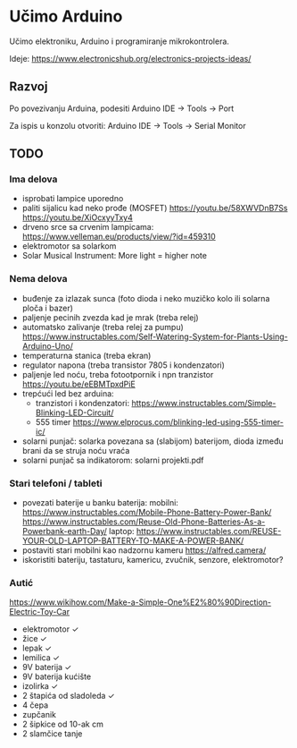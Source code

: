 # Učimo Arduino

Učimo elektroniku, Arduino i programiranje mikrokontrolera.

Ideje: https://www.electronicshub.org/electronics-projects-ideas/

## Razvoj

Po povezivanju Arduina, podesiti Arduino IDE -> Tools -> Port

Za ispis u konzolu otvoriti: Arduino IDE -> Tools -> Serial Monitor

## TODO

### Ima delova
- isprobati lampice uporedno
- paliti sijalicu kad neko prođe (MOSFET)
  https://youtu.be/58XWVDnB7Ss
  https://youtu.be/XiOcxyyTxy4
- drveno srce sa crvenim lampicama: https://www.velleman.eu/products/view/?id=459310
- elektromotor sa solarkom
- Solar Musical Instrument: More light = higher note

### Nema delova
- buđenje za izlazak sunca (foto dioda i neko muzičko kolo ili solarna ploča i bazer)
- paljenje pecinih zvezda kad je mrak (treba relej)
- automatsko zalivanje (treba relej za pumpu)
  https://www.instructables.com/Self-Watering-System-for-Plants-Using-Arduino-Uno/
- temperaturna stanica (treba ekran)
- regulator napona (treba transistor 7805 i kondenzatori)
- paljenje led noću, treba fotootpornik i npn tranzistor https://youtu.be/eEBMTpxdPiE
- trepćući led bez arduina:
  - tranzistori i kondenzatori: https://www.instructables.com/Simple-Blinking-LED-Circuit/
  - 555 timer https://www.elprocus.com/blinking-led-using-555-timer-ic/
- solarni punjač: solarka povezana sa (slabijom) baterijom, dioda između brani da se struja noću vraća
- solarni punjač sa indikatorom: solarni projekti.pdf

### Stari telefoni / tableti

- povezati baterije u banku baterija: 
  mobilni: 
    https://www.instructables.com/Mobile-Phone-Battery-Power-Bank/
    https://www.instructables.com/Reuse-Old-Phone-Batteries-As-a-Powerbank-earth-Day/
  laptop:
    https://www.instructables.com/REUSE-YOUR-OLD-LAPTOP-BATTERY-TO-MAKE-A-POWER-BANK/
- postaviti stari mobilni kao nadzornu kameru https://alfred.camera/
- iskoristiti bateriju, tastaturu, kamericu, zvučnik, senzore, elektromotor?

### Autić

https://www.wikihow.com/Make-a-Simple-One%E2%80%90Direction-Electric-Toy-Car

- elektromotor ✓
- žice ✓
- lepak ✓
- lemilica ✓
- 9V baterija ✓
- 9V baterija kućište
- izolirka ✓
- 2 štapića od sladoleda ✓
- 4 čepa
- zupčanik
- 2 šipkice od 10-ak cm
- 2 slamčice tanje

